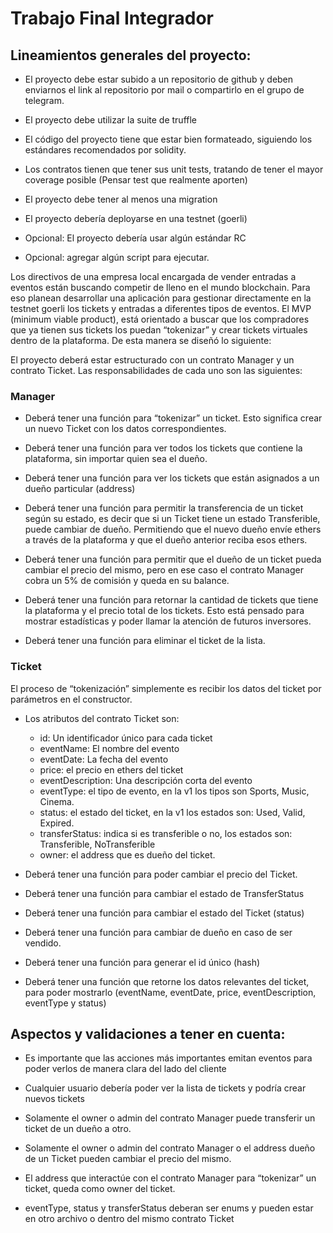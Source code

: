 # Trabajo Final Integrador

## Lineamientos generales del proyecto:

- El proyecto debe estar subido a un repositorio de github y deben enviarnos el link al repositorio por mail o compartirlo en el grupo de telegram.

- El proyecto debe utilizar la suite de truffle

- El código del proyecto tiene que estar bien formateado, siguiendo los estándares recomendados por solidity.

- Los contratos tienen que tener sus unit tests, tratando de tener el mayor coverage posible (Pensar test que realmente aporten)

- El proyecto debe tener al menos una migration

- El proyecto debería deployarse en una testnet (goerli)

- Opcional: El proyecto debería usar algún estándar RC

- Opcional: agregar algún script para ejecutar.


Los directivos de una empresa local encargada de vender entradas a eventos están buscando competir de lleno en el mundo blockchain. Para eso planean desarrollar una aplicación para 
gestionar directamente en la testnet goerli los tickets y entradas a diferentes tipos de eventos. El MVP (minimum viable product), está orientado a buscar que los compradores que ya 
tienen sus tickets los puedan “tokenizar” y crear tickets virtuales dentro de la plataforma. De esta manera se diseñó lo siguiente: 

El proyecto deberá estar estructurado con un contrato Manager y un contrato Ticket. Las responsabilidades de cada uno son las siguientes: 

### Manager

- Deberá tener una función para “tokenizar” un ticket. Esto significa crear un nuevo Ticket con los datos correspondientes. 

- Deberá tener una función para ver todos los tickets que contiene la plataforma, sin importar quien sea el dueño.

- Deberá tener una función para ver los tickets que están asignados a un dueño particular (address)

- Deberá tener una función para permitir la transferencia de un ticket según su estado, es decir que si un Ticket tiene un estado Transferible, puede cambiar de dueño. Permitiendo 
que el nuevo dueño envíe ethers a través de la plataforma y que el dueño anterior reciba esos ethers. 

- Deberá tener una función para permitir que el dueño de un ticket pueda cambiar el precio del mismo, pero en ese caso el contrato Manager cobra un 5% de comisión y queda en su 
balance.

- Deberá tener una función para retornar la cantidad de tickets que tiene la plataforma y el precio total de los tickets. Esto está pensado para mostrar estadísticas y poder llamar 
la atención de futuros inversores.

- Deberá tener una función para eliminar el ticket de la lista. 


### Ticket

El proceso de “tokenización” simplemente es recibir los datos del ticket por parámetros en el constructor.

- Los atributos del contrato Ticket son:     
  - id: Un identificador único para cada ticket
  - eventName: El nombre del evento
  - eventDate: La fecha del evento
  - price: el precio en ethers del ticket
  - eventDescription: Una descripción corta del evento
  - eventType: el tipo de evento, en la v1 los tipos son Sports, Music, Cinema.
  - status: el estado del ticket, en la v1 los estados son: Used, Valid, Expired.
  - transferStatus: indica si es transferible o no, los estados son: Transferible, NoTransferible
  - owner: el address que es dueño del ticket.

- Deberá tener una función para poder cambiar el precio del Ticket.

- Deberá tener una función para cambiar el estado de TransferStatus

- Deberá tener una función para cambiar el estado del Ticket (status)

- Deberá tener una función para cambiar de dueño en caso de ser vendido.

- Deberá tener una función para generar el id único (hash)

- Deberá tener una función que retorne los datos relevantes del ticket, para poder mostrarlo (eventName, eventDate, price, eventDescription, eventType y status)

## Aspectos y validaciones a tener en cuenta:

- Es importante que las acciones más importantes emitan eventos para poder verlos de manera clara del lado del cliente

- Cualquier usuario debería poder ver la lista de tickets y podría crear nuevos tickets

- Solamente el owner o admin del contrato Manager puede transferir un ticket de un dueño a otro.

- Solamente el owner o admin del contrato Manager o el address dueño de un Ticket pueden cambiar el precio del mismo. 

- El address que interactúe con el contrato Manager para “tokenizar” un ticket, queda como owner del ticket. 

- eventType, status y transferStatus deberan ser enums y pueden estar en otro archivo o dentro del mismo contrato Ticket


